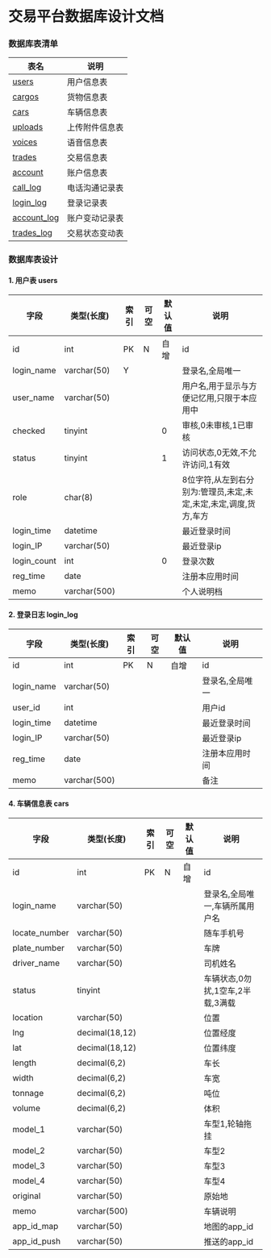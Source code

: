 交易平台数据库设计文档
==================

### 数据库表清单

|表名   |  说明
|------|--------------------------
|[users](#users)				|用户信息表
|[cargos](#cargos)			|货物信息表
|[cars](#cars)					|车辆信息表
|[uploads](#uploads)			|上传附件信息表
|[voices](#voices)			|语音信息表
|[trades](#trades)			|交易信息表
|[account](#account)			|账户信息表
|[call_log](#call_log)		|电话沟通记录表
|[login_log](#login_log)		|登录记录表
|[account_log](#account_log)	|账户变动记录表
|[trades_log](#trades_log)	|交易状态变动表


### 数据库表设计
#### 1. <b id="users">用户表 users</b>

|字段|类型(长度)|索引|可空|默认值|说明|
|---|----|----|----|----|----|
|id|int|PK|N|自增|id|
|login_name|varchar(50)|Y|||登录名,全局唯一|
|user_name|varchar(50)||||用户名,用于显示与方便记忆用,只限于本应用中|
|checked|tinyint|||0|审核,0未审核,1已审核|
|status|tinyint|||1|访问状态,0无效,不允许访问,1有效|
|role|char(8)||||8位字符,从左到右分别为:管理员,未定,未定,未定,未定,调度,货方,车方|
|login_time|datetime||||最近登录时间|
|login_IP|varchar(50)||||最近登录ip|
|login_count|int|||0|登录次数|
|reg_time|date||||注册本应用时间|
|memo|varchar(500)||||个人说明档|

#### 2. <b id="login_log">登录日志 login_log</b>

|字段|类型(长度)|索引|可空|默认值|说明|
|---|----|----|----|----|----|
|id|int|PK|N|自增|id|
|login_name|varchar(50)||||登录名,全局唯一|
|user_id|int||||用户id|
|login_time|datetime||||最近登录时间|
|login_IP|varchar(50)||||最近登录ip|
|reg_time|date||||注册本应用时间|
|memo|varchar(500)||||备注|

#### 4. <b id="cars">车辆信息表 cars</b>

|字段|类型(长度)|索引|可空|默认值|说明|
|---|----|----|----|----|----|
|id|int|PK|N|自增|id|
|login_name|varchar(50)||||登录名,全局唯一,车辆所属用户名|
|locate_number|varchar(50)||||随车手机号|
|plate_number|varchar(50)||||车牌|
|driver_name|varchar(50)||||司机姓名|
|status|tinyint||||车辆状态,0勿扰,1空车,2半载,3满载|
|location|varchar(50)||||位置|
|lng|decimal(18,12)||||位置经度|
|lat|decimal(18,12)||||位置纬度|
|length|decimal(6,2)||||车长|
|width|decimal(6,2)||||车宽|
|tonnage|decimal(6,2)||||吨位|
|volume|decimal(6,2)||||体积|
|model_1|varchar(50)||||车型1,轮轴拖挂|
|model_2|varchar(50)||||车型2|
|model_3|varchar(50)||||车型3|
|model_4|varchar(50)||||车型4|
|original|varchar(50)||||原始地|
|memo|varchar(500)||||车辆说明|
|app_id_map|varchar(50)||||地图的app_id|
|app_id_push|varchar(50)||||推送的app_id|